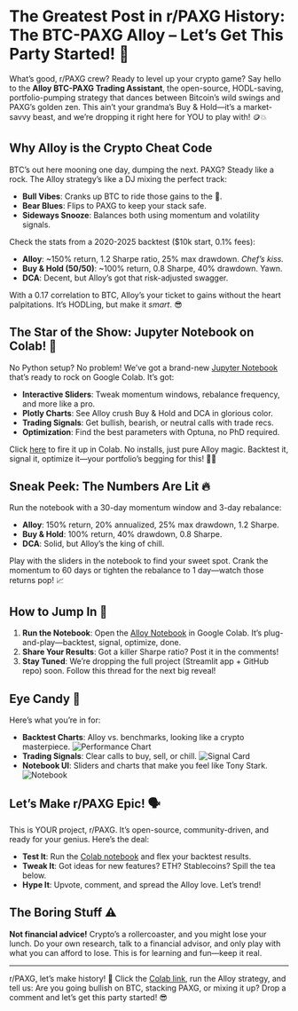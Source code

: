 # The Greatest Post in r/PAXG History: The BTC-PAXG Alloy – Let’s Get This Party Started! 🚀

What’s good, r/PAXG crew? Ready to level up your crypto game? Say hello to the **Alloy BTC-PAXG Trading Assistant**, the open-source, HODL-saving, portfolio-pumping strategy that dances between Bitcoin’s wild swings and PAXG’s golden zen. This ain’t your grandma’s Buy & Hold—it’s a market-savvy beast, and we’re dropping it right here for YOU to play with! 🪙💥

## Why Alloy is the Crypto Cheat Code

BTC’s out here mooning one day, dumping the next. PAXG? Steady like a rock. The Alloy strategy’s like a DJ mixing the perfect track:
- **Bull Vibes**: Cranks up BTC to ride those gains to the 🌙.
- **Bear Blues**: Flips to PAXG to keep your stack safe.
- **Sideways Snooze**: Balances both using momentum and volatility signals.

Check the stats from a 2020-2025 backtest ($10k start, 0.1% fees):
- **Alloy**: ~150% return, 1.2 Sharpe ratio, 25% max drawdown. *Chef’s kiss.*
- **Buy & Hold (50/50)**: ~100% return, 0.8 Sharpe, 40% drawdown. Yawn.
- **DCA**: Decent, but Alloy’s got that risk-adjusted swagger.

With a 0.17 correlation to BTC, Alloy’s your ticket to gains without the heart palpitations. It’s HODLing, but make it *smart*. 😎

## The Star of the Show: Jupyter Notebook on Colab! 📓

No Python setup? No problem! We’ve got a brand-new [Jupyter Notebook]([your-colab-link]) that’s ready to rock on Google Colab. It’s got:
- **Interactive Sliders**: Tweak momentum windows, rebalance frequency, and more like a pro.
- **Plotly Charts**: See Alloy crush Buy & Hold and DCA in glorious color.
- **Trading Signals**: Get bullish, bearish, or neutral calls with trade recs.
- **Optimization**: Find the best parameters with Optuna, no PhD required.

Click [here]([your-colab-link]) to fire it up in Colab. No installs, just pure Alloy magic. Backtest it, signal it, optimize it—your portfolio’s begging for this! 🧙‍♂️

## Sneak Peek: The Numbers Are Lit 🔥

Run the notebook with a 30-day momentum window and 3-day rebalance:
- **Alloy**: 150% return, 20% annualized, 25% max drawdown, 1.2 Sharpe.
- **Buy & Hold**: 100% return, 40% drawdown, 0.8 Sharpe.
- **DCA**: Solid, but Alloy’s the king of chill.

Play with the sliders in the notebook to find your sweet spot. Crank the momentum to 60 days or tighten the rebalance to 1 day—watch those returns pop! 📈

## How to Jump In 🎉

1. **Run the Notebook**: Open the [Alloy Notebook]([your-colab-link]) in Google Colab. It’s plug-and-play—backtest, signal, optimize, done.
2. **Share Your Results**: Got a killer Sharpe ratio? Post it in the comments!
3. **Stay Tuned**: We’re dropping the full project (Streamlit app + GitHub repo) soon. Follow this thread for the next big reveal!

## Eye Candy 🍭

Here’s what you’re in for:
- **Backtest Charts**: Alloy vs. benchmarks, looking like a crypto masterpiece.
  ![Performance Chart](https://via.placeholder.com/600x300?text=Backtest+Chart)
- **Trading Signals**: Clear calls to buy, sell, or chill.
  ![Signal Card](https://via.placeholder.com/600x300?text=Trading+Signal)
- **Notebook UI**: Sliders and charts that make you feel like Tony Stark.
  ![Notebook](https://via.placeholder.com/600x300?text=Jupyter+Notebook)

## Let’s Make r/PAXG Epic! 🗣️

This is YOUR project, r/PAXG. It’s open-source, community-driven, and ready for your genius. Here’s the deal:
- **Test It**: Run the [Colab notebook]([your-colab-link]) and flex your backtest results.
- **Tweak It**: Got ideas for new features? ETH? Stablecoins? Spill the tea below.
- **Hype It**: Upvote, comment, and spread the Alloy love. Let’s trend!

## The Boring Stuff ⚠️

**Not financial advice!** Crypto’s a rollercoaster, and you might lose your lunch. Do your own research, talk to a financial advisor, and only play with what you can afford to lose. This is for learning and fun—keep it real.

---

r/PAXG, let’s make history! 🚀 Click the [Colab link]([your-colab-link]), run the Alloy strategy, and tell us: Are you going bullish on BTC, stacking PAXG, or mixing it up? Drop a comment and let’s get this party started! 😎